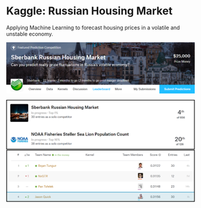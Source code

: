 # Kaggle: Russian Housing Market
Applying Machine Learning to forecast housing prices in a volatile and unstable economy.

[//]: # (Image References)

[im01]: ./github_pics/russian_housing_banner.png "Russian Housing Banner"

![alt text][im01]

<a href="url"><img src="./github_pics/kaggle_rank_050217.png" align="left" width="1000" ></a>

<a href="url"><img src="./github_pics/russian_housing_rank_050217.png" align="left" width="1000" ></a>

